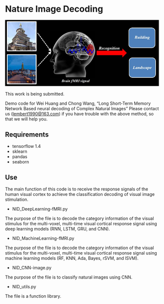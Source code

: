 # Nature Image Decoding

![Decoding.jpg](Decoding.jpg)

This work is being submitted.

Demo code for Wei Huang and Chong Wang, “Long Short-Term Memory Network Based neural decoding of Complex Natural Images”
Please contact us (lembert1990@163.com) if you have trouble with the above method, so that we will help you.

## Requirements
-	tensorflow 1.4
-	sklearn
-	pandas
-	seaborn

## Use
The main function of this code is to receive the response signals of the human visual cortex to achieve the classification decoding of visual image stimulation.
-	NID_DeepLearning-fMRI.py

The purpose of the file is to decode the category information of the visual stimulus for the multi-voxel, multi-time visual cortical response signal using deep learning models (RNN, LSTM, GRU, and CNN).

-	NID_MachineLearning-fMRI.py

The purpose of the file is to decode the category information of the visual stimulus for the multi-voxel, multi-time visual cortical response signal using machine learning models (RF, KNN, Ada, Bayes, rSVM, and lSVM).

-	NID_CNN-image.py

The purpose of the file is to classify natural images using CNN.

-	NID_utils.py

The file is a function library.

